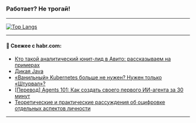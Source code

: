 ### Работает? Не трогай!

---
<!--
#### 🛠️ Technical stack:

![Java](https://img.shields.io/badge/Java-informational?logo=Oracle&style=flat&logoColor=white&color=FF4500)
![Kotlin](https://img.shields.io/badge/Kotlin-informational?logo=Kotlin&style=flat&logoColor=white&color=774D97)
![TS](https://img.shields.io/badge/TypeScript-informational?logo=typeScript&style=flat&logoColor=black&color=017acc)
![Python](https://img.shields.io/badge/Python-informational?logo=Python&style=flat&logoColor=black&color=ffdd54) <br>
![Spring](https://img.shields.io/badge/Spring-informational?logo=Spring&style=flat&logoColor=white&color=6DB33F) 
![SpringBoot](https://img.shields.io/badge/SpringBoot-informational?logo=SpringBoot&style=flat&logoColor=white&color=6DB33F)
![Nest](https://img.shields.io/badge/NestJS-informational?logo=NestJS&style=flat&logoColor=white&color=E0234E) 
![NodeJS](https://img.shields.io/badge/NodeJS-informational?logo=node.js&style=flat&logoColor=white&color=70A760)<br>
![PostgreSQL](https://img.shields.io/badge/PostgreSQL-informational?logo=PostgreSQL&style=flat&logoColor=white&color=DAA520)
![MongoDB](https://img.shields.io/badge/MongoDB-informational?logo=MongoDB&style=flat&logoColor=white&color=870000)
![Apache](https://img.shields.io/badge/Apache-informational?logo=apache&style=flat&logoColor=white&color=f74e28)

___ 
-->

<!--- #### 🛠️ : --->

[![Top Langs](https://github-readme-stats-82jvfl3w3-advtsettinggmailcoms-projects.vercel.app/api/top-langs/?username=zloylis&langs_count=10&hide_title=true&title_color=e6edf3&size_weight=0.5&count_weight=0.5&layout=compact&hide_progress=true&hide_border=true&theme=dracula)](https://github.com/zloylis)

<!---


####  :octocat:&nbsp;&nbsp; Статистика:

![GitHub stats](https://github-readme-stats-u2qms2cxw-advtsettinggmailcoms-projects.vercel.app/api?username=zloylis&show_icons=true&hide_border=true&theme=dracula&title_color=e6edf3&include_all_commits=true&count_private=true&hide_rank=false&hide_title=true&rank_icon=github)
-->
---

#### 💬 Свежее с habr.com:

<!-- BLOG-POST-LIST:START -->
- [Кто такой аналитический юнит-лид в Авито: рассказываем на примерах](https://habr.com/ru/companies/avito/articles/885968/?utm_source=habrahabr&utm_medium=rss&utm_campaign=885968)
- [Дикая Java](https://habr.com/ru/articles/886080/?utm_source=habrahabr&utm_medium=rss&utm_campaign=886080)
- [«Ванильный» Kubernetes больше не нужен? Нужен только «Штурвал»?](https://habr.com/ru/companies/chislitellab/articles/885982/?utm_source=habrahabr&utm_medium=rss&utm_campaign=885982)
- [[Перевод] Agents 101: Как создать своего первого ИИ-агента за 30 минут](https://habr.com/ru/companies/otus/articles/886050/?utm_source=habrahabr&utm_medium=rss&utm_campaign=886050)
- [Теоретические и практические рассуждения об оцифровке отдельных аспектов личности](https://habr.com/ru/articles/886026/?utm_source=habrahabr&utm_medium=rss&utm_campaign=886026)
<!-- BLOG-POST-LIST:END -->

---
